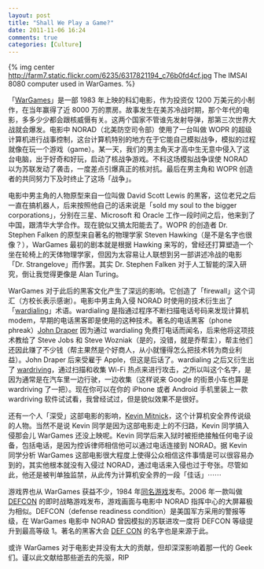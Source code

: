 ```yaml
---
layout: post
title: "Shall We Play a Game?"
date: 2011-11-06 16:24
comments: true
categories: [Culture]
---
```


{% img center http://farm7.static.flickr.com/6235/6317821194_c76b0fd4cf.jpg The IMSAI 8080 computer used in WarGames. %}

「[WarGames](http://www.imdb.com/title/tt0086567/)」是一部 1983 年上映的科幻电影，作为投资仅 1200 万美元的小制作，在当年赢得了近 8000 万的票房。故事发生在美苏冷战时期，那个年代的电影，多多少少都会跟核威慑有关。这两个国家不管谁先发射导弹，那第三次世界大战就会爆发。电影中 NORAD（北美防空司令部）使用了一台叫做 WOPR 的超级计算机进行战事控制，这台计算机特别的地方在于它能自己模拟战争，模拟的过程就像在玩一个游戏（game）。某一天，我们的男主角天才高中生无意中侵入了这台电脑，出于好奇和好玩，启动了核战争游戏。不料这场模拟战争误使 NORAD 以为苏联发动了袭击，一度差点引爆真正的核对抗。最后在男主角和 WOPR 创造者的共同努力下及时终止了这场「战争」。

电影中男主角的人物原型来自一位叫做 David Scott Lewis 的黑客，这位老兄之后一直在搞机器人，后来按照他自己的话来说是「sold my soul to the bigger corporations」，分别在三星、Microsoft 和 Oracle 工作一段时间之后，他来到了中国，跟清华大学合作。现在貌似又搞太阳能去了。WOPR 的创造者 Dr. Stephen Falken 的原型来自著名的物理学家 Steven Hawking（是不是名字也很像？），WarGames 最初的剧本就是根据 Hawking 来写的，曾经还打算塑造一个坐在轮椅上的天体物理学家，但因为太容易让人联想到另一部讲述冷战的电影「Dr. Strangelove」而作罢。其实 Dr. Stephen Falken 对于人工智能的深入研究，倒让我觉得更像是 Alan Turing。

WarGames 对于此后的黑客文化产生了深远的影响。它创造了「firewall」这个词汇（方校长表示感谢）。电影中男主角入侵 NORAD 时使用的技术衍生出了「[wardialing](http://en.wikipedia.org/wiki/War_dialing)」术语。wardialing 是指通过程序不断扫描电话号码来发现计算机 modem，早期的电话黑客即是使用的这种技术。著名的电话黑客（phone phreak）[John Draper](http://en.wikipedia.org/wiki/John_Draper) 因为通过 wardialing 免费打电话而闻名，后来他将这项技术教给了 Steve Jobs 和 Steve Wozniak（是的，没错，就是乔帮主），帮主他们还因此赚了不少钱（帮主果然是个好商人，从小就懂得怎么把技术转为商业利益）。John Draper 后来受雇于 Apple，但这是后话了。wardialing 之后又衍生出了 [wardriving](http://en.wikipedia.org/wiki/Wardriving)，通过扫描和收集 Wi-Fi 热点来进行攻击，之所以叫这个名字，是因为通常是在汽车里一边行驶，一边收集（这样说来 Google 的街景小车也算是 wardriving 了一把）。现在你可以在你的 iPhone 或者 Android 手机里装上一款 wardriving 软件试试看，我曾经试过，但是貌似效果不是很好。

还有一个人「深受」这部电影的影响，[Kevin Mitnick](http://en.wikipedia.org/wiki/Kevin_Mitnick)，这个计算机安全界传说级的人物。当然不是说 Kevin 同学是因为这部电影走上的不归路，Kevin 同学搞入侵那会儿 WarGames 还没上映呢。Kevin 同学后来入狱时被拒绝接触任何电子设备，包括电话，是因为控诉律师相信他可以通过电话连接到 NORAD。据 Kevin 同学分析 WarGames 这部电影很大程度上使得公众相信这件事情是可以很容易办到的，其实他根本就没有入侵过 NORAD，通过电话来入侵也过于夸张。尽管如此，他还是被判单独监禁，从此传为计算机安全界的一段「佳话」⋯⋯

游戏界也从 WarGames 获益不少，1984 年[同名游戏][]发布。2006 年一款叫做 [DEFCON][] 的即时战略游戏发布，游戏画面与电影中 NORAD 指挥中心的大屏幕极为相似。DEFCON（defense readiness condition）是美国军方采用的警报等级，在 WarGames 电影中 NORAD 曾因模拟的苏联进攻一度将 DEFCON 等级提升到最高等级 1。著名的黑客大会 [DEF CON](https://www.defcon.org/) 的名字也是来源于此。

或许 WarGames 对于电影史并没有太大的贡献，但却深深影响着那一代的 Geek 们。谨以此文献给那些逝去的先驱，RIP

[同名游戏]: http://en.wikipedia.org/wiki/WarGames_(video_game)
[DEFCON]: http://en.wikipedia.org/wiki/Defcon_(video_game)
